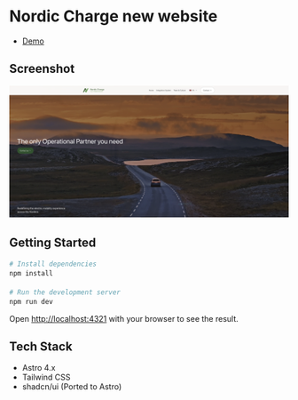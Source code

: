 # Nordic Charge new website

- [Demo](https://nc-new-website.vercel.app/)

## Screenshot

![Nordic Charge new website screenshot](./public/og-image.jpg)

## Getting Started

```bash
# Install dependencies
npm install

# Run the development server
npm run dev
```

Open [http://localhost:4321](http://localhost:4321) with your browser to see the result.

## Tech Stack

- Astro 4.x
- Tailwind CSS
- shadcn/ui (Ported to Astro)
